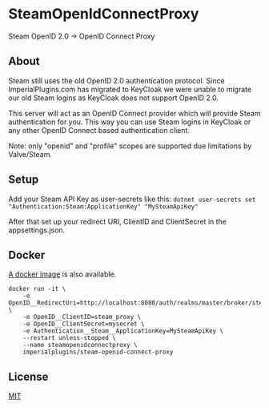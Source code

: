 # SteamOpenIdConnectProxy
Steam OpenID 2.0 -> OpenID Connect Proxy

## About
Steam still uses the old OpenID 2.0 authentication protocol. Since ImperialPlugins.com has migrated to KeyCloak we were unable to migrate our old Steam logins as KeyCloak does not support OpenID 2.0.

This server will act as an OpenID Connect provider which will provide Steam authentication for you. This way you can use Steam logins in KeyCloak or any other OpenID Connect based authentication client. 

Note: only "openid" and "profile" scopes are supported due limitations by Valve/Steam.

## Setup
Add your Steam API Key as user-secrets like this:
`dotnet user-secrets set "Authentication:Steam:ApplicationKey" "MySteamApiKey"`

After that set up your redirect URI, ClientID and ClientSecret in the appsettings.json.

## Docker
[A docker image](https://hub.docker.com/r/imperialplugins/steam-openid-connect-proxy) is also available.

```
docker run -it \
    -e OpenID__RedirectUri=http://localhost:8080/auth/realms/master/broker/steam/endpoint \
    -e OpenID__ClientID=steam_proxy \ 
    -e OpenID__ClientSecret=mysecret \
	-e Authentication__Steam__ApplicationKey=MySteamApiKey \
    --restart unless-stopped \
    --name steamopenidconnectproxy \
    imperialplugins/steam-openid-connect-proxy
```
## License
[MIT](https://github.com/ImperialPlugins/SteamOpenIdConnectProxy/blob/master/LICENSE)
